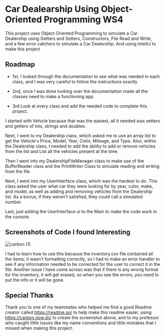 
# Car Dealearship Using Object-Oriented Programming WS4
This project uses Object Oriented Programming to simulate a Car Dealership using Getters and Setters, Constructors, File Read and Write, and a few error catchers to simulate a Car Dealership. And using IntelliJ to make this project 


## Roadmap

- 1st, I looked through the documentation to see what was needed in each class, and I was very careful to follow the instructions exactly 

- 2nd, once I was done looking over the documentation made all the classes need to make a functioning app. 

- 3rd Look at every class and add the needed code to complete this project.

I started with Vehicle because that was the easiest, all it needed was setters and getters of ints, strings and doubles.

Next, I went to my Dealership class, which asked me to use an array list to get the Vehicle's Price, Model, Year, Color, Mileage, and Type. Also, within the Dealership class, I needed to add the ability to add or remove vehicles from the list and List all the vehicles present at the time.

Then I went into my DealershipFileManager class to make use of the BufferReader class and the  PrintWriter Class to simulate reading and writing from the file

Next, I went into my UserInterface class, which was the hardest to do. This class asked the user what car they were looking for by year, color, make, and model, as well as adding and removing vehicles from the Dealership list. As a bonus, if they weren't satisfied, they could call a simulated number.

Last, just adding the UserInterface ui to the Main to make the code work in the console. 




## Screenshots of Code I found Interesting 


![carbon (1)](https://github.com/user-attachments/assets/96b6583b-9412-4923-b8ba-57c7695804e1)

I had to learn how to use this because the inventory.csv file contained all the items; it wasn't formatting correctly, so I had to make an error handler to see if any information needed to be corrected for the user to correct it in the file. Another issue I have come across was that if there is any wrong format for the inventory, it will get erased, so when you see the errors, you need to put the info or it will be gone.

## Special Thanks 

Thank you to one of my teammates who helped me find a good Readme creator called https://readme.so/ to help make this readme easier, using https://carbon.now.sh/ to create the screenshot above, and to my professor who caught little issues like my name conventions and little mistakes that I missed when making this project.
